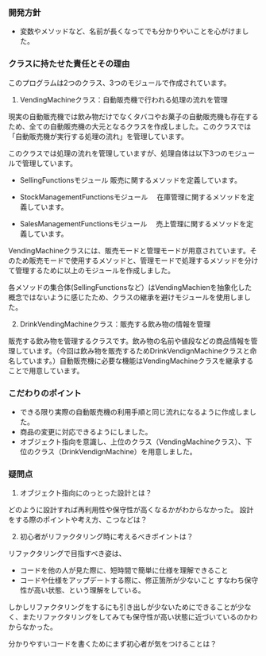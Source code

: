 ### 開発方針
- 変数やメソッドなど、名前が長くなってでも分かりやいことを心がけました。


### クラスに持たせた責任とその理由
このプログラムは2つのクラス、3つのモジュールで作成されています。

1. VendingMachineクラス：自動販売機で行われる処理の流れを管理

現実の自動販売機では飲み物だけでなくタバコやお菓子の自動販売機も存在するため、全ての自動販売機の大元となるクラスを作成しました。このクラスでは「自動販売機が実行する処理の流れ」を管理しています。

このクラスでは処理の流れを管理していますが、処理自体は以下3つのモジュールで管理しています。
- SellingFunctionsモジュール
  販売に関するメソッドを定義しています。

- StockManagementFunctionsモジュール
　在庫管理に関するメソッドを定義しています。

- SalesManagementFunctionsモジュール
　売上管理に関するメソッドを定義しています。

VendingMachineクラスには、販売モードと管理モードが用意されています。そのため販売モードで使用するメソッドと、管理モードで処理するメソッドを分けて管理するために以上のモジュールを作成しました。

各メソッドの集合体(SellingFunctionsなど）はVendingMachienを抽象化した概念ではないように感じたため、クラスの継承を避けモジュールを使用しました。

2. DrinkVendingMachineクラス：販売する飲み物の情報を管理

販売する飲み物を管理するクラスです。飲み物の名前や値段などの商品情報を管理しています。（今回は飲み物を販売するためDrinkVendignMachineクラスと命名しています。）自動販売機に必要な機能はVendingMachineクラスを継承することで用意しています。


### こだわりのポイント
- できる限り実際の自動販売機の利用手順と同じ流れになるように作成しました。
- 商品の変更に対応できるようにしました。
- オブジェクト指向を意識し、上位のクラス（VendingMachineクラス）、下位のクラス（DrinkVendignMachine）を用意しました。


### 疑問点
1. オブジェクト指向にのっとった設計とは？

どのように設計すれば再利用性や保守性が高くなるかがわからなかった。
設計をする際のポイントや考え方、こつなどは？

2. 初心者がリファクタリング時に考えるべきポイントは？

リファクタリングで目指すべき姿は、
- コードを他の人が見た際に、短時間で簡単に仕様を理解できること
- コードや仕様をアップデートする際に、修正箇所が少ないこと
すなわち保守性が高い状態、という理解をしている。

しかしリファクタリングをするにも引き出しが少ないためにできることが少なく、またリファクタリングをしてみても保守性が高い状態に近づいているのかわからなかった。

分かりやすいコードを書くためにまず初心者が気をつけることは？
